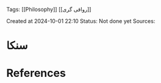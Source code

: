 
<span class="tag">Tags</span>:   [[Philosophy]] [[رواقی گری]]

Created at 2024-10-01 22:10
<span class="tag">Status</span>: <span class="danger">Not done yet</span>
<span class="danger">Sources</span>:

# سنکا




# References
